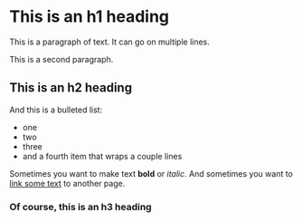 # This is an h1 heading

This is a paragraph
of text. It can go on multiple
lines.

This is a second paragraph.

## This is an h2 heading

And this is a bulleted list:

- one
- two
- three
- and a fourth item
  that wraps a couple lines

Sometimes you want to make text **bold** or _italic_. And
sometimes you want to [link some text](http://google.com/)
to another page.

### Of course, this is an h3 heading
